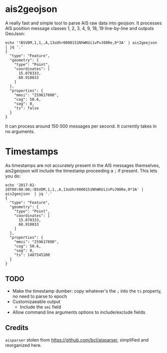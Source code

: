 # ais2geojson

A really fast and simple tool to parse AIS raw data into geojson. It processes AIS position message classes 1, 2, 3, 4, 9, 18, 19 line-by-line and outputs GeoJson:

```
echo '!BSVDM,1,1,,A,13oUhr0000151NhWKUi1vPvJ08Re,0*3A' | ais2geojson  | jq '.'
{
  "type": "Feature",
  "geometry": {
    "type": "Point",
    "coordinates": [
      15.078333,
      68.910833
    ]
  },
  "properties": {
    "mmsi": "259617000",
    "cog": 50.6,
    "sog": 0,
    "ts": false
  }
}
```

It can process around 150 000 messages per second. It currently takes in no arguments.

# Timestamps

As timestamps are not accurately present in the AIS messages themselves, ais2geojson will include the timestamp proceeding a `;` if present. This lets you do:

```
echo '2017-02-20T00:00:00;!BSVDM,1,1,,A,13oUhr0000151NhWKUi1vPvJ08Re,0*3A' | ais2geojson  | jq '.'
{
  "type": "Feature",
  "geometry": {
    "type": "Point",
    "coordinates": [
      15.078333,
      68.910833
    ]
  },
  "properties": {
    "mmsi": "259617000",
    "cog": 50.6,
    "sog": 0,
    "ts": 1487545200
  }
}
```

## TODO

- Make the timestamp dumber: copy whatever's the `;` into the `ts` property, no need to parse to epoch
- Customizaeable output
  - Include the `smi` field
- Allow command line arguments options to include/exclude fields

## Credits

`aisparser` stolen from https://github.com/bcl/aisparser, simplified
and reorganized here.
